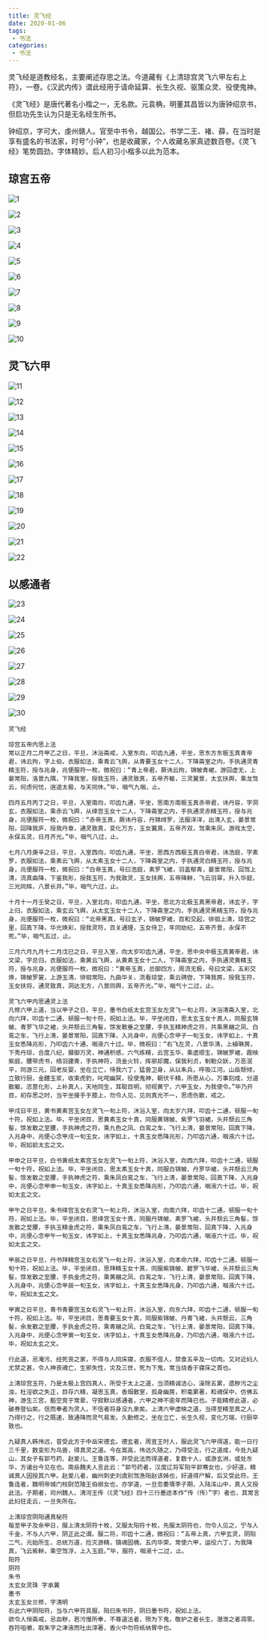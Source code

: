 ```yaml
---
title: 灵飞经
date: 2020-01-06
tags:
 - 书法
categories:
 - 书法
---
```


<Boxx/>

灵飞经是道教经名，主要阐述存思之法。今道藏有《上清琼宫灵飞六甲左右上符》，一卷。《汉武内传》谓此经用于请命延算、长生久视、驱策众灵、役使鬼神。

《灵飞经》是唐代著名小楷之一，无名款。元袁桷，明董其昌皆以为唐钟绍京书，但启功先生认为只是无名经生所书。

钟绍京，字可大，虔州赣人。官至中书令，越国公。书学二王、褚、薛，在当时是享有盛名的书法家，时号“小钟”，也是收藏家，个人收藏名家真迹数百卷。《灵飞经》笔势圆劲，字体精妙。后人初习小楷多以此为范本。



## 琼宫五帝

![1]( https://xyqin.coding.net/p/my/d/document/git/raw/master/imgs/shufa/lingfeijing/lfj1.jpg )

![2]( https://xyqin.coding.net/p/my/d/document/git/raw/master/imgs/shufa/lingfeijing/lfj2.jpg )

![3]( https://xyqin.coding.net/p/my/d/document/git/raw/master/imgs/shufa/lingfeijing/lfj3.jpg )

![4]( https://xyqin.coding.net/p/my/d/document/git/raw/master/imgs/shufa/lingfeijing/lfj4.jpg )

![5]( https://xyqin.coding.net/p/my/d/document/git/raw/master/imgs/shufa/lingfeijing/lfj5.jpg )

![6]( https://xyqin.coding.net/p/my/d/document/git/raw/master/imgs/shufa/lingfeijing/lfj6.jpg )

![7]( https://xyqin.coding.net/p/my/d/document/git/raw/master/imgs/shufa/lingfeijing/lfj7.jpg )

![8]( https://xyqin.coding.net/p/my/d/document/git/raw/master/imgs/shufa/lingfeijing/lfj8.jpg )

![9]( https://xyqin.coding.net/p/my/d/document/git/raw/master/imgs/shufa/lingfeijing/lfj9.jpg )

![10]( https://xyqin.coding.net/p/my/d/document/git/raw/master/imgs/shufa/lingfeijing/lfj10.jpg )


## 灵飞六甲

![11]( https://xyqin.coding.net/p/my/d/document/git/raw/master/imgs/shufa/lingfeijing/lfj11.jpg )

![12]( https://xyqin.coding.net/p/my/d/document/git/raw/master/imgs/shufa/lingfeijing/lfj12.jpg )

![13]( https://xyqin.coding.net/p/my/d/document/git/raw/master/imgs/shufa/lingfeijing/lfj13.jpg )

![14]( https://xyqin.coding.net/p/my/d/document/git/raw/master/imgs/shufa/lingfeijing/lfj14.jpg )

![15]( https://xyqin.coding.net/p/my/d/document/git/raw/master/imgs/shufa/lingfeijing/lfj15.jpg )

![16]( https://xyqin.coding.net/p/my/d/document/git/raw/master/imgs/shufa/lingfeijing/lfj16.jpg )

![17]( https://xyqin.coding.net/p/my/d/document/git/raw/master/imgs/shufa/lingfeijing/lfj17.jpg )

![18]( https://xyqin.coding.net/p/my/d/document/git/raw/master/imgs/shufa/lingfeijing/lfj18.jpg )

![19]( https://xyqin.coding.net/p/my/d/document/git/raw/master/imgs/shufa/lingfeijing/lfj19.jpg )

![20]( https://xyqin.coding.net/p/my/d/document/git/raw/master/imgs/shufa/lingfeijing/lfj20.jpg )

![21]( https://xyqin.coding.net/p/my/d/document/git/raw/master/imgs/shufa/lingfeijing/lfj21.jpg )

![22]( https://xyqin.coding.net/p/my/d/document/git/raw/master/imgs/shufa/lingfeijing/lfj22.jpg )


## 以感通者

![23]( https://xyqin.coding.net/p/my/d/document/git/raw/master/imgs/shufa/lingfeijing/lfj23.jpg )

![24]( https://xyqin.coding.net/p/my/d/document/git/raw/master/imgs/shufa/lingfeijing/lfj24.jpg )

![25]( https://xyqin.coding.net/p/my/d/document/git/raw/master/imgs/shufa/lingfeijing/lfj25.jpg )

![26]( https://xyqin.coding.net/p/my/d/document/git/raw/master/imgs/shufa/lingfeijing/lfj26.jpg )

![27]( https://xyqin.coding.net/p/my/d/document/git/raw/master/imgs/shufa/lingfeijing/lfj27.jpg )

![28]( https://xyqin.coding.net/p/my/d/document/git/raw/master/imgs/shufa/lingfeijing/lfj28.jpg )

![29]( https://xyqin.coding.net/p/my/d/document/git/raw/master/imgs/shufa/lingfeijing/lfj29.jpg )

![30]( https://xyqin.coding.net/p/my/d/document/git/raw/master/imgs/shufa/lingfeijing/lfj30.jpg )


```
灵飞经

琼宫五帝内思上法
常以正月二月甲乙之日，平旦，沐浴斋戒，入室东向，叩齿九通，平坐，思东方东极玉真青帝君，讳云拘，字上伯，衣服如法，乘青云飞舆，从青要玉女十二人，下降斋室之内，手执通灵青精玉符，授与兆身，兆便服符一枚，微祝曰：“青上帝君，厥讳云拘，锦帔青裙，游回虚无，上晏常阳，洛景九隅，下降我室，授我玉符，通灵致真，五帝齐躯，三灵翼景，太玄扶舆，乘龙驾云，何虑何忧，逍遥太极，与天同休。”毕，咽气九咽，止。

四月五月丙丁之日，平旦，入室南向，叩齿九通，平坐，思南方南极玉真赤帝君，讳丹容，字洞玄，衣服如法，乘赤云飞舆，从绛宫玉女十二人，下降斋室之内，手执通灵赤精玉符，授与兆身，兆便服符一枚，微祝曰：“赤帝玉真，厥讳丹容，丹锦绯罗，法服洋洋，出清入玄，晏景常阳，回降我庐，授我丹章，通灵致真，变化万方，玉女翼真，五帝齐双，驾乘朱凤，游戏太空，永保五灵，日月齐光。”毕，咽气八过，止。

七月八月庚辛之日，平旦，入室西向，叩齿九通，平坐，思西方西极玉真白帝君，讳浩庭，字素罗，衣服如法，乘素云飞舆，从太素玉女十二人，下降斋室之内，手执通灵白精玉符，授与兆身，兆便服符一枚，微祝曰：“白帝玉真，号曰浩庭，素罗飞裙，羽盖郁青，晏景常阳，回驾上清，流真曲降，下鉴我形，授我玉符，为我致灵，玉女扶舆，五帝降軿，飞云羽翠，升入华庭，三光同辉，八景长并。”毕，咽气六过，止。

十月十一月壬癸之日，平旦，入室北向，叩齿九通，平坐，思北方北极玉真黑帝君，讳玄子，字上归，衣服如法，乘玄云飞舆，从太玄玉女十二人，下降斋室之内，手执通灵黑精玉符，授与兆身，兆便服符一枚，微祝曰：“北帝黑真，号曰玄子，锦帔罗裙，百和交起，徘徊上清，琼宫之里，回真下降，华光焕彩，授我灵符，百关通理，玉女侍卫，年同劫纪，五帝齐景，永保不死。”毕，咽气五过，止。

三月六月九月十二月戊巳之日，平旦入室，向太岁叩齿九通，平坐，思中央中极玉真黄帝君，讳文梁，字总归，衣服如法，乘黄云飞舆，从黄素玉女十二人，下降斋室之内，手执通灵黄精玉符，授与兆身，兆便服符一枚，微祝曰：“黄帝玉真，总御四方，周流无极，号曰文梁，五彩交焕，锦帔罗裳，上游玉清，徘徊常阳，九曲华关，流看琼堂，乘云骋辔，下降我房，授我玉符，玉女扶将，通灵致真，洞达无方，八景同舆，五帝齐光。”毕，咽气十二过，止。

灵飞六甲内思通灵上法
凡修六甲上道，当以甲子之日，平旦，墨书白纸太玄宫玉女左灵飞一旬上符，沐浴清斋入室，北向六拜，叩齿十二通，顿服一旬十符，祝如上法。毕，平坐闭目，思太玄玉女十真人，同服玄锦帔、青罗飞华之裙，头并颓云三角髻，馀发散垂之至腰，手执玉精神虎之符，共乘黑翮之凤、白鸾之车，飞行上清，晏景常阳，回真下降，入兆身中，兆便心念甲子一旬玉女，讳字如上，十真玉女悉降兆形，乃叩齿六十通，咽液六十过。毕，微祝曰：“右飞左灵，八景华清，上植琳房，下秀丹琼，合度八纪，摄御万灵，神通积感，六气练精，云宫玉华，乘虚顺生，锦帔罗裙，霞映紫庭，腰带虎书，络羽建青，手执神符，流金火铃，挥邪却魔，保我利贞，制勒众妖，万恶泯平，同游三元，回老反婴，坐在立亡，侍我六丁，猛兽卫身，从以朱兵，呼吸江河，山岳颓倾，立致行厨，金醴玉浆，收束虎豹，叱咤幽冥，役使鬼神，朝伏千精，所愿从心，万事刻成，分道散躯，恣意化形，上补真人，天地同生，耳聪目明，彻视黄宁，六甲玉女，为我使令。”毕乃开目，初存思之时，当平坐接手于膝上，勿令人见，见则真光不一，思虑伤散，戒之。

甲戌日平旦，黄书黄素宫玉女左灵飞一旬上符，沐浴入室，向太岁六拜，叩齿十二通，顿服一旬十符，祝如上法。毕，平坐闭目，思黄素玉女十真，同服黄锦帔、紫罗飞羽裙，头并颓云三角髻，馀发散之至腰，手执神虎之符，乘九色之凤、白鸾之车，飞行上清，晏景常阳，回真下降，入兆身中，兆便心念甲戌一旬玉女，讳字如上，十真玉女悉降兆形，乃叩齿六通，咽液六十过。毕，祝如前太玄之文。

甲申之日平旦，白书黄纸太素宫玉女左灵飞一旬上符，沐浴入室，向西六拜，叩齿十二通，顿服一旬十符，祝如上法。毕，平坐闭目，思太素玉女十真，同服白锦帔、丹罗华裙，头并颓云三角髻，馀发散之至腰，手执神虎之符，乘朱凤白鸾之车，飞行上清，晏景常阳，回真下降，入兆身中，兆便心念甲申一旬玉女，讳字如上，十真玉女悉降兆形，乃叩齿六通，咽液六十过。毕，祝如太玄之文。

甲午之日平旦，朱书绛宫玉女右灵飞一旬上符，沐浴入室，向南六拜，叩齿十二通，顿服一旬十符，祝如上法。毕，平坐闭目，思绛宫玉女十真，同服丹锦帔、素罗飞裙，头并颓云三角髻，馀发散之至腰，手执玉精金虎之符，乘朱凤白鸾之车，飞行上清，晏景常阳，回真下降，入兆身中，兆便心念甲午一旬玉女，讳字如上，十真玉女悉降兆身，乃叩齿六通，咽液六十过。毕，祝如太玄之文。

甲辰之日平旦，丹书拜精宫玉女右灵飞一旬上符，沐浴入室，向本命六拜，叩齿十二通，顿服一旬十符，祝如上法。毕，平坐闭目，思拜精玉女十真，同服紫锦帔、碧罗飞华裙，头并颓云三角髻，馀发散之至腰，手执金虎之符，乘黄翮之凤、白鸾之车，飞行上清，晏景常阳，回真下降，入兆身中，兆便心念甲辰一旬玉女，讳字如上，十真玉女悉降兆身，乃叩齿六通，咽液六十过。毕，祝如太玄之文。

甲寅之日平旦，青书青要宫玉女右灵飞一旬上符，沐浴入室，向东六拜，叩齿十二通，顿服一旬十符，祝如上法。毕，平坐闭目，思青要玉女十真，同服紫锦帔、丹青飞裙，头并颓云，三角髻，余发散之至腰，手执金虎之符，乘青翮之凤、白鸾之车，飞行上清，晏景常阳，回真下降，入兆身中，兆便心念甲寅一旬玉女，讳字如上，十真玉女悉降兆身，乃叩齿六通，咽液六十过。毕，祝如太玄之文。

行此道，忌淹污、经死丧之家，不得与人同床寝，衣服不借人，禁食五辛及一切肉。又对近妇人尤禁之甚，令人神丧魂亡，生邪失性，灾及三世，死为下鬼，常当烧香于寝床之首也。

上清琼宫玉符，乃是太极上宫四真人，所受于太上之道，当须精诚洁心，澡除五累，遗秽污之尘浊，杜淫欲之失正，目存六精，凝思玉真，香烟散室，孤身幽房，积毫累著，和魂保中，仿佛五神，游生三宫，豁空竞于常辈，守寂默以感通者，六甲之神不逾年而降已也。子能精修此道，必破券登仙矣。信而奉者为灵人，不信者将身没九泉矣。上清六甲虚映之道，当得至精至真之人，乃得行之，行之既速，致通降而灵气易发。久勤修之，坐在立亡，长生久视，变化万端，行厨卒致也。

九疑真人韩伟远，昔受此方于中岳宋德玄。德玄者，周宣王时人，服此灵飞六甲得道，能一日行三千里，数变形为鸟兽，得真灵之道。今在嵩高，伟远久随之，乃得受法，行之道成，今处九疑山，其女子有郭芍药、赵爱儿、王鲁连等，并受此法而得道者，复数十人，或游玄洲，或处东华，方诸台今见在也。南岳魏夫人言此云：“郭芍药者，汉度辽将军阳平郭骞女也，少好道，精诚真人因授其六甲。赵爱儿者，幽州刺史刘虞别驾渔阳赵该姊也，好道得尸解，后又受此符。王鲁连者，魏明帝城门校尉范陵王伯纲女也，亦学道，一旦忽委壻李子期，入陆浑山中，真人又授此法。子期者，司州魏人，清河王传（《灵飞经》四十三行墨迹本作“传（传）”字）者也，其常言此妇狂走云，一旦失所在。

上清琼宫阴阳通真秘符
每至甲子及余甲日，服上清太阴符十枚，又服太阳符十枚，先服太阴符也，勿令人见之，宁与人千金，不与人六甲，阴正此之谓。服二符，叩齿十二通，微祝曰：“五帝上真，六甲玄灵，阴阳二气，元始所生，总统万道，捡灭游精，镇魂固魄，五内华荣，常使六甲，运役六丁，为我降真，飞云紫軿，乘空驾浮，上入玉庭。”毕，服符，咽液十二过，止。
阳符
阴符
朱书
太玄女灵珠 字承翼
墨书
太玄玉女兰修，字清明
右此六甲阴阳符，当与六甲符具服，阳曰朱书符，阴曰墨书符，祝如上法。
欲令人恒斋戒，忌血秽，若污慢所奉，不尊道法者，殒为下鬼，敬护之者长生，潜泄之者凋零。吞符咀嚼，取朱字之津液而吐出滓著，香火中勿符纸纳胃中也。
```
